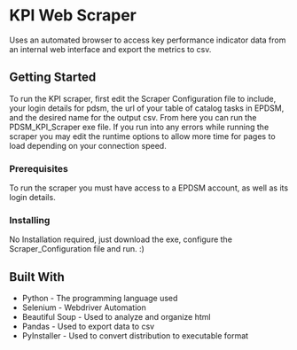 # KPI Web Scraper

Uses an automated browser to access key performance indicator data from an internal web interface and export the metrics to csv.

## Getting Started

To run the KPI scraper, first edit the Scraper Configuration file to include, your login details for pdsm, the url of your table of catalog tasks in EPDSM, and the desired name for the output csv. From here you can run the PDSM_KPI_Scraper exe file. If you run into any errors while running the scraper you may edit the runtime options to allow more time for pages to load depending on your connection speed.

### Prerequisites

To run the scraper you must have access to a EPDSM account, as well as its login details.  

### Installing

No Installation required, just download the exe, configure the Scraper_Configuration file and run. :)

## Built With

* Python - The programming language used
* Selenium - Webdriver Automation
* Beautiful Soup - Used to analyze and organize html
* Pandas - Used to export data to csv
* PyInstaller - Used to convert distribution to executable format 
